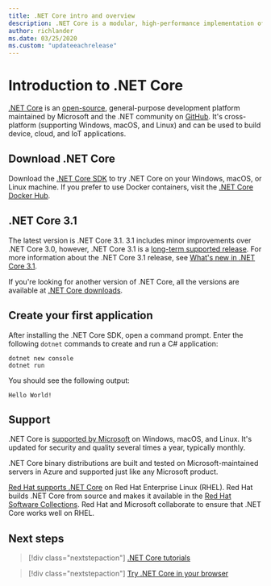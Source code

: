 ```yaml
---
title: .NET Core intro and overview
description: .NET Core is a modular, high-performance implementation of .NET for creating Windows, Linux, and macOS apps. Learn about .NET Core to get started.
author: richlander
ms.date: 03/25/2020
ms.custom: "updateeachrelease"
---
```

# Introduction to .NET Core

[.NET Core](about.md) is an [open-source](https://github.com/dotnet/runtime/blob/master/LICENSE.TXT), general-purpose development platform maintained by Microsoft and the .NET community on [GitHub](https://github.com/dotnet/core). It's cross-platform (supporting Windows, macOS, and Linux) and can be used to build device, cloud, and IoT applications.

## Download .NET Core

Download the [.NET Core SDK](https://dotnet.microsoft.com/download) to try .NET Core on your Windows, macOS, or Linux machine. If you prefer to use Docker containers, visit the [.NET Core Docker Hub](https://hub.docker.com/_/microsoft-dotnet-core/).

## .NET Core 3.1

The latest version is .NET Core 3.1. 3.1 includes minor improvements over .NET Core 3.0, however, .NET Core 3.1 is a [long-term supported release](https://dotnet.microsoft.com/platform/support/policy/dotnet-core). For more information about the .NET Core 3.1 release, see [What's new in .NET Core 3.1](./whats-new/dotnet-core-3-1.md).

If you're looking for another version of .NET Core, all the versions are available at [.NET Core downloads](https://dotnet.microsoft.com/download/dotnet-core).

## Create your first application

After installing the .NET Core SDK, open a command prompt. Enter the following `dotnet` commands to create and run a C# application:

```dotnetcli
dotnet new console
dotnet run
```

You should see the following output:

```output
Hello World!
```

## Support

.NET Core is [supported by Microsoft](https://dotnet.microsoft.com/platform/support/policy) on Windows, macOS, and Linux. It's updated for security and quality several times a year, typically monthly.

.NET Core binary distributions are built and tested on Microsoft-maintained servers in Azure and supported just like any Microsoft product.

[Red Hat supports .NET Core](http://redhatloves.net/) on Red Hat Enterprise Linux (RHEL). Red Hat builds .NET Core from source and makes it available in the [Red Hat Software Collections](https://developers.redhat.com/products/softwarecollections/overview/). Red Hat and Microsoft collaborate to ensure that .NET Core works well on RHEL.

## Next steps

> [!div class="nextstepaction"]
> [.NET Core tutorials](tutorials/index.md)

> [!div class="nextstepaction"]
> [Try .NET Core in your browser](../csharp/tutorials/intro-to-csharp/numbers-in-csharp.yml)
